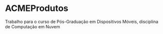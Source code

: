 # ACMEProdutos
Trabalho para o curso de Pós-Graduação em Dispositivos Móveis, disciplina de Computação em Nuvem
